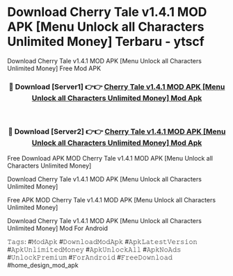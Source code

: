 # Download Cherry Tale v1.4.1 MOD APK [Menu Unlock all Characters Unlimited Money] Terbaru - ytscf
Download Cherry Tale v1.4.1 MOD APK [Menu Unlock all Characters Unlimited Money] Free Mod APK

<div align="center">
<h3>🔴 Download [Server1] 👉👉 <a href="https://apk-comot.site?title=Cherry_Tale_v1.4.1_MOD_APK_[Menu_Unlock_all_Characters_Unlimited_Money]">Cherry Tale v1.4.1 MOD APK [Menu Unlock all Characters Unlimited Money] Mod Apk</a></h3><br>

<h3>🔴 Download [Server2] 👉👉 <a href="https://apk-comot.site?title=Cherry_Tale_v1.4.1_MOD_APK_[Menu_Unlock_all_Characters_Unlimited_Money]">Cherry Tale v1.4.1 MOD APK [Menu Unlock all Characters Unlimited Money] Mod Apk</a></h3>
</div>


Free Download APK MOD Cherry Tale v1.4.1 MOD APK [Menu Unlock all Characters Unlimited Money]

Download Cherry Tale v1.4.1 MOD APK [Menu Unlock all Characters Unlimited Money] 

Free APK MOD Cherry Tale v1.4.1 MOD APK [Menu Unlock all Characters Unlimited Money] 

Download Cherry Tale v1.4.1 MOD APK [Menu Unlock all Characters Unlimited Money] Mod For Android

𝚃𝚊𝚐𝚜: #𝙼𝚘𝚍𝙰𝚙𝚔 #𝙳𝚘𝚠𝚗𝚕𝚘𝚊𝚍𝙼𝚘𝚍𝙰𝚙𝚔 #𝙰𝚙𝚔𝙻𝚊𝚝𝚎𝚜𝚝𝚅𝚎𝚛𝚜𝚒𝚘𝚗 #𝙰𝚙𝚔𝚄𝚗𝚕𝚒𝚖𝚒𝚝𝚎𝚍𝙼𝚘𝚗𝚎𝚢 #𝙰𝚙𝚔𝚄𝚗𝚕𝚘𝚌𝚔𝙰𝚕𝚕 #𝙰𝚙𝚔𝙽𝚘𝙰𝚍𝚜 #𝚄𝚗𝚕𝚘𝚌𝚔𝙿𝚛𝚎𝚖𝚒𝚞𝚖 #𝙵𝚘𝚛𝙰𝚗𝚍𝚛𝚘𝚒𝚍 #𝙵𝚛𝚎𝚎𝙳𝚘𝚠𝚗𝚕𝚘𝚊𝚍 #home_design_mod_apk